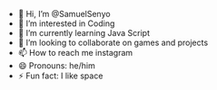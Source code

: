 - 👋 Hi, I’m @SamuelSenyo
- 👀 I’m interested in Coding
- 🌱 I’m currently learning Java Script
- 💞️ I’m looking to collaborate on games and projects
- 📫 How to reach me instagram
- 😄 Pronouns: he/him
- ⚡ Fun fact: I like space 

<!---
SamuelSenyo/SamuelSenyo is a ✨ special ✨ repository because its `README.md` (this file) appears on your GitHub profile.
You can click the Preview link to take a look at your changes.
--->
